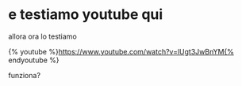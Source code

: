# e testiamo youtube qui

allora ora lo testiamo

<!-- markdownlint-disable MD034 -->
{% youtube %}https://www.youtube.com/watch?v=lUgt3JwBnYM{% endyoutube %}
<!-- markdownlint-enable MD034 -->

funziona?
